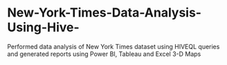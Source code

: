 # New-York-Times-Data-Analysis-Using-Hive-
Performed data analysis of New York Times dataset using HIVEQL queries and generated reports using Power BI, Tableau and Excel 3-D Maps
